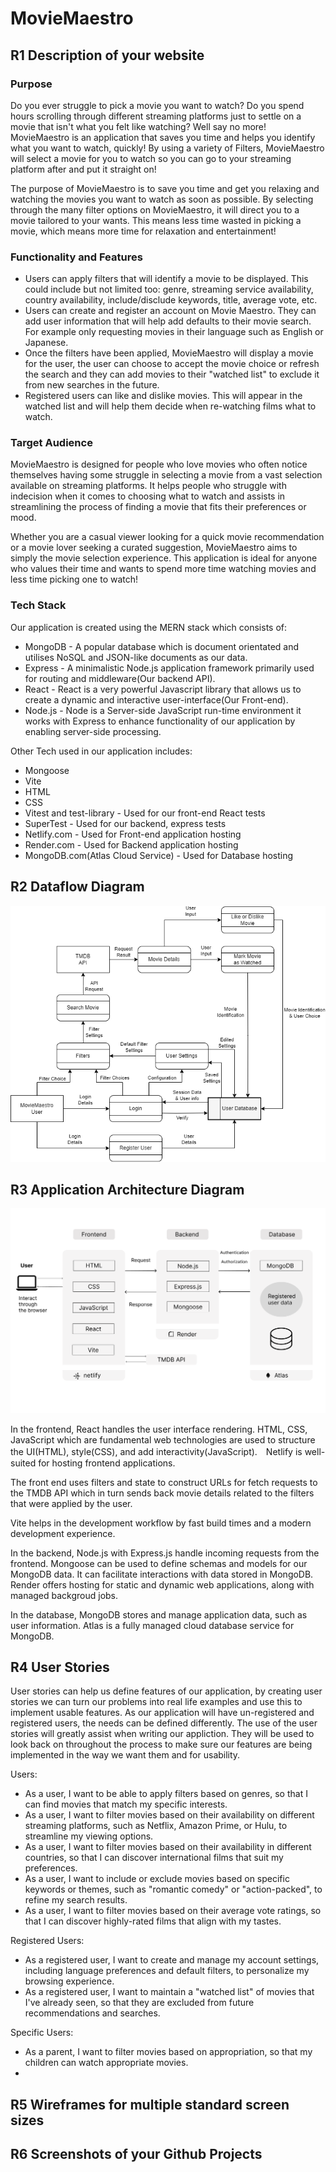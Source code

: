 # MovieMaestro

## R1	Description of your website
### Purpose
Do you ever struggle to pick a movie you want to watch? Do you spend hours scrolling through different streaming platforms just to settle on a movie that isn't what you felt like watching? Well say no more! MovieMaestro is an application that saves you time and helps you identify what you want to watch, quickly! By using a variety of Filters, MovieMaestro will select a movie for you to watch so you can go to your streaming platform after and put it straight on! 

The purpose of MovieMaestro is to save you time and get you relaxing and watching the movies you want to watch as soon as possible. By selecting through the many filter options on MovieMaestro, it will direct you to a movie tailored to your wants. This means less time wasted in picking a movie, which means more time for relaxation and entertainment!

### Functionality and Features
- Users can apply filters that will identify a movie to be displayed. This could include but not limited too: genre, streaming service availability, country availability, include/disclude keywords, title, average vote, etc.
- Users can create and register an account on Movie Maestro. They can add user information that will help add defaults to their movie search. For example only requesting movies in their language such as English or Japanese.
- Once the filters have been applied, MovieMaestro will display a movie for the user, the user can choose to accept the movie choice or refresh the search and they can add movies to their "watched list" to exclude it from new searches in the future.
- Registered users can like and dislike movies. This will appear in the watched list and will help them decide when re-watching films what to watch.

### Target Audience
MovieMaestro is designed for people who love movies who often notice themselves having some struggle in selecting a movie from a vast selection available on streaming platforms. It helps people who struggle with indecision when it comes to choosing what to watch and assists in streamlining the process of finding a movie that fits their preferences or mood.

Whether you are a casual viewer looking for a quick movie recommendation or a movie lover seeking a curated suggestion, MovieMaestro aims to simply the movie selection experience. This application is ideal for anyone who values their time and wants to spend more time watching movies and less time picking one to watch! 

### Tech Stack
Our application is created using the MERN stack which consists of:
- MongoDB - A popular database which is document orientated and utilises NoSQL and JSON-like documents as our data.
- Express - A minimalistic Node.js application framework primarily used for routing and middleware(Our backend API).
- React - React is a very powerful Javascript library that allows us to create a dynamic and interactive user-interface(Our Front-end).
- Node.js - Node is a Server-side JavaScript run-time environment it works with Express to enhance functionality of our application by enabling server-side processing.

Other Tech used in our application includes:
- Mongoose
- Vite
- HTML 
- CSS
- Vitest and test-library - Used for our front-end React tests
- SuperTest - Used for our backend, express tests
- Netlify.com - Used for Front-end application hosting
- Render.com - Used for Backend application hosting
- MongoDB.com(Atlas Cloud Service) - Used for Database hosting


## R2	Dataflow Diagram 

![Dataflow Diagram](./Resources/DataflowDiagram.png)

## R3	Application Architecture Diagram 

![Application Architecture Diagram](./Resources/ApplicationArchitectureDiagram1.png)

In the frontend, React handles the user interface rendering. HTML, CSS, JavaScript which are fundamental web technologies are used to structure the UI(HTML), style(CSS), and add interactivity(JavaScript).　Netlify is well-suited for hosting frontend applications.

The front end uses filters and state to construct URLs for fetch requests to the TMDB API which in turn sends back movie details related to the filters that were applied by the user.

Vite helps in the development workflow by fast build times and a modern development experience.

In the backend, Node.js with Express.js handle incoming requests from the frontend. Mongoose can be used to define schemas and models for our MongoDB data. It can facilitate interactions with data stored in MongoDB. Render offers hosting for static and dynamic web applications, along with managed backgroud jobs.

In the database, MongoDB stores and manage application data, such as user information. Atlas is a fully managed cloud database service for MongoDB.

## R4	User Stories 
User stories can help us define features of our application, by creating user stories we can turn our problems into real life examples and use this to implement usable features. As our application will have un-registered and registered users, the needs can be defined differently. The use of the user stories will greatly assist when writing our appliction. They will be used to look back on throughout the process to make sure our features are being implemented in the way we want them and for usability.

Users:
- As a user, I want to be able to apply filters based on genres, so that I can find movies that match my specific interests.
- As a user, I want to filter movies based on their availability on different streaming platforms, such as Netflix, Amazon Prime, or Hulu, to streamline my viewing options.
- As a user, I want to filter movies based on their availability in different countries, so that I can discover international films that suit my preferences.
- As a user, I want to include or exclude movies based on specific keywords or themes, such as "romantic comedy" or "action-packed", to refine my search results.
- As a user, I want to filter movies based on their average vote ratings, so that I can discover highly-rated films that align with my tastes.

Registered Users:
- As a registered user, I want to create and manage my account settings, including language preferences and default filters, to personalize my browsing experience.
- As a registered user, I want to maintain a "watched list" of movies that I've already seen, so that they are excluded from future recommendations and searches.

Specific Users:
- As a parent, I want to filter movies based on appropriation, so that my children can watch appropriate movies.
- 


## R5	Wireframes for multiple standard screen sizes
## R6	Screenshots of your Github Projects

